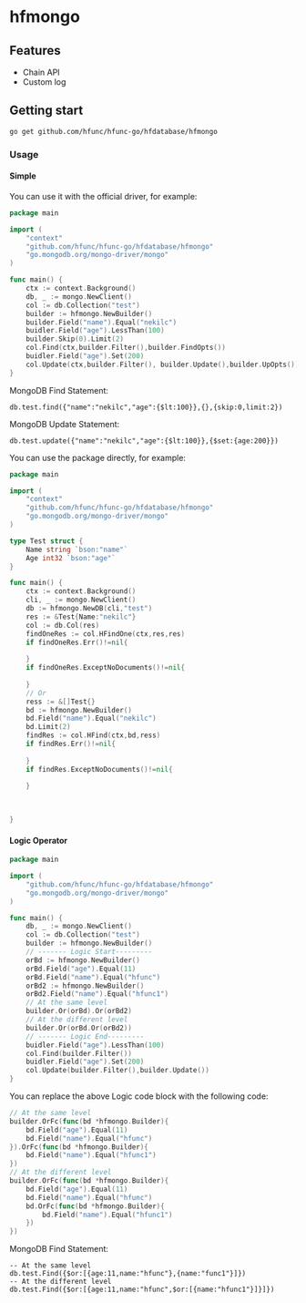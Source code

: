 # hfmongo

## Features

- Chain API
- Custom log

## Getting start

`go get github.com/hfunc/hfunc-go/hfdatabase/hfmongo`

### Usage

#### Simple
You can use it with the official driver, for example:

```go
package main

import (
	"context"
	"github.com/hfunc/hfunc-go/hfdatabase/hfmongo"
	"go.mongodb.org/mongo-driver/mongo"
)

func main() {
	ctx := context.Background()
	db, _ := mongo.NewClient()
	col := db.Collection("test")
	builder := hfmongo.NewBuilder()
	builder.Field("name").Equal("nekilc")
	buidler.Field("age").LessThan(100)
	builder.Skip(0).Limit(2)
	col.Find(ctx,builder.Filter(),builder.FindOpts())
	buidler.Field("age").Set(200)
	col.Update(ctx,builder.Filter(), builder.Update(),builder.UpOpts())
}
```
MongoDB Find Statement:
```genericsql
db.test.find({"name":"nekilc","age":{$lt:100}},{},{skip:0,limit:2})
```

MongoDB Update Statement:
```mongo
db.test.update({"name":"nekilc","age":{$lt:100}},{$set:{age:200}})
```

You can use the package directly, for example:

```go
package main

import (
	"context"
	"github.com/hfunc/hfunc-go/hfdatabase/hfmongo"
	"go.mongodb.org/mongo-driver/mongo"
)

type Test struct {
	Name string `bson:"name"`
	Age int32 `bson:"age"`
}

func main() {
	ctx := context.Background()
	cli, _ := mongo.NewClient()
	db := hfmongo.NewDB(cli,"test")
	res := &Test{Name:"nekilc"}
	col := db.Col(res)
	findOneRes := col.HFindOne(ctx,res,res)
	if findOneRes.Err()!=nil{
		
    }
	if findOneRes.ExceptNoDocuments()!=nil{
		
    }
	// Or
	ress := &[]Test{}
	bd := hfmongo.NewBuilder()
	bd.Field("name").Equal("nekilc")
	bd.Limit(2)
	findRes := col.HFind(ctx,bd,ress)
	if findRes.Err()!=nil{
        
	}
	if findRes.ExceptNoDocuments()!=nil{

	}
	
	
	
}
```

#### Logic Operator

```go
package main

import (
	"github.com/hfunc/hfunc-go/hfdatabase/hfmongo"
	"go.mongodb.org/mongo-driver/mongo"
)

func main() {
	db, _ := mongo.NewClient()
	col := db.Collection("test")
	builder := hfmongo.NewBuilder()
	// ------- Logic Start---------
	orBd := hfmongo.NewBuilder()
	orBd.Field("age").Equal(11)
	orBd.Field("name").Equal("hfunc")
	orBd2 := hfmongo.NewBuilder()
	orBd2.Field("name").Equal("hfunc1")
	// At the same level
	builder.Or(orBd).Or(orBd2)
	// At the different level
	builder.Or(orBd.Or(orBd2))
	// ------- Logic End---------
	buidler.Field("age").LessThan(100)
	col.Find(builder.Filter())
	buidler.Field("age").Set(200)
	col.Update(builder.Filter(),builder.Update())
}
```
You can replace the above Logic code block with the following code:
```go
// At the same level
builder.OrFc(func(bd *hfmongo.Builder){
	bd.Field("age").Equal(11)
    bd.Field("name").Equal("hfunc")
}).OrFc(func(bd *hfmongo.Builder){
    bd.Field("name").Equal("hfunc1")
})
// At the different level
builder.OrFc(func(bd *hfmongo.Builder){
    bd.Field("age").Equal(11)
    bd.Field("name").Equal("hfunc")
	bd.OrFc(func(bd *hfmongo.Builder){
        bd.Field("name").Equal("hfunc1")
    })
})
```
MongoDB Find Statement:
```genericsql
-- At the same level
db.test.Find({$or:[{age:11,name:"hfunc"},{name:"func1"}]})
-- At the different level
db.test.Find({$or:[{age:11,name:"hfunc",$or:[{name:"hfunc1"}]}]})
```